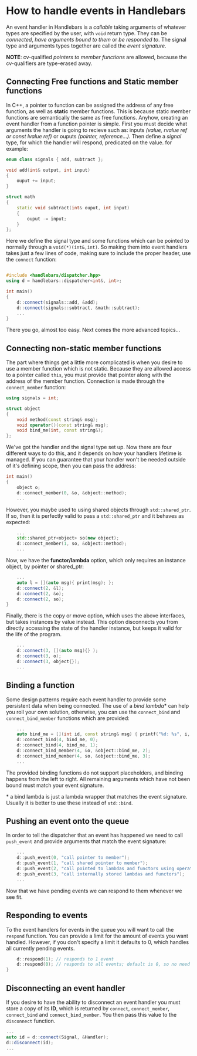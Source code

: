 # How to handle events in Handlebars
An event handler in Handlebars is a *callable* taking arguments of whatever types are specified by the user, with `void` return type. 
They can be *connected*, *have arguments bound to them* or *be responded to*. The signal type and arguments types together are 
called the *event signature*.

**NOTE**: cv-qualified *pointers to member functions* are allowed, because the cv-qualifiers are type-erased away.

## Connecting Free functions and Static member functions
In C++, a pointer to function can be assigned the address of any free function, as well as **static** member functions. 
This is because static member functions are semantically the same as free functions. Anyhow, creating an event handler from 
a function pointer is simple. First you must decide what arguments the handler is going to recieve such as: inputs *(value, rvalue ref or const lvalue ref)* 
or ouputs *(pointer, reference...)*. Then define a *signal* type, for which the handler will respond, predicated on the value. for example:

```c++
enum class signals { add, subtract };

void add(int& output, int input)
{
    ouput += input;
}

struct math
{
    static void subtract(int& ouput, int input)
    {
        ouput -= input;
    }
};
```

Here we define the signal type and some functions which can be pointed to normally through a `void(*)(int&,int)`. So making them into event handlers takes just a few lines of code, making sure to include the proper header, use the `connect` function:

```c++

#include <handlebars/dispatcher.hpp>
using d = handlebars::dispatcher<int&, int>;

int main()
{
    d::connect(signals::add, &add);
    d::connect(signals::subtract, &math::subtract);
    ...
}
```

There you go, almost too easy. Next comes the more advanced topics...

## Connecting non-static member functions
The part where things get a little more complicated is when you desire to use a member function which is not static. 
Because they are allowed access to a pointer called `this`, you must provide that pointer along with the address of the member function. 
Connection is made through the `connect_member` function:

```c++
using signals = int;

struct object
{
    void method(const string& msg);
    void operator()(const string& msg);
    void bind_me(int, const string&);
};
```

We've got the handler and the signal type set up. Now there are four different ways to do this, and it depends on how your handlers lifetime is managed. 
If you can guarantee that your handler won't be needed outside of it's defining scope, then you can pass the address:

```c++
int main()
{
    object o;
    d::connect_member(0, &o, &object::method);
    ...

```

However, you maybe used to using shared objects through `std::shared_ptr`. If so, then it is perfectly valid to pass a `std::shared_ptr` and it behaves as expected:


```c++
    ...
    std::shared_ptr<object> so(new object);
    d::connect_member(1, so, &object::method);
    ...

```

Now, we have the **functor/lambda** option, which only requires an instance object, by pointer or shared_ptr:

```c++
    ...
    auto l = [](auto msg){ print(msg); };
    d::connect(2, &l);
    d::connect(2, &o);
    d::connect(2, so);
}

```

Finally, there is the copy or move option, which uses the above interfaces, but takes instances by value instead. 
This option disconnects you from directly accessing the state of the handler instance, but keeps it valid for the life of the program.

```c++
    ...
    d::connect(3, [](auto msg){} );
    d::connect(3, o);
    d::connect(3, object{});
    ...
```

## Binding a function
Some design patterns require each event handler to provide some persistent data when being connected. The use of a *bind lambda*\* 
can help you roll your own solution, otherwise, you can use the `connect_bind` and `connect_bind_member` functions which are provided:

```c++
    ...
    auto bind_me = [](int id, const string& msg) { printf("%d: %s", i, msg); };
    d::connect_bind(4, bind_me, 0);
    d::connect_bind(4, bind_me, 1);
    d::connect_bind_member(4, &o, &object::bind_me, 2);
    d::connect_bind_member(4, so, &object::bind_me, 3);
    ...
```

The provided binding functions do not support placeholders, and binding happens from the left to right. All remaining 
arguments which have not been bound must match your event signature. 

\* a bind lambda is just a lambda wrapper that matches the event signature. Usually it is better to use these instead of `std::bind`.

## Pushing an event onto the queue
In order to tell the dispatcher that an event has happened we need to call `push_event` and provide arguments that match 
the event signature:

```c++
    ...
    d::push_event(0, "call pointer to member");
    d::push_event(1, "call shared pointer to member");
    d::push_event(2, "call pointed to lambdas and functors using operator()");
    d::push_event(3, "call internally stored lambdas and functors");
    ...
```

Now that we have pending events we can respond to them whenever we see fit.

## Responding to events
To the event handlers for events in the queue you will want to call the `respond` function. You can provide 
a limit for the amount of events you want handled. However, if you don't specify a limit it defaults to 0, 
which handles all currently pending events.

```c++
    d::respond(1); // responds to 1 event
    d::respond(0); // responds to all events; default is 0, so no need to provide it if responding to all events
}

```

## Disconnecting an event handler
If you desire to have the ability to disconnect an event handler you must store a copy of its **ID**, which is returned 
by `connect`, `connect_member`, `connect_bind` and `connect_bind_member`. You then pass this value to the `disconnect` function.

```c++
...
auto id = d::connect(Signal, &Handler);
d::disconnect(id);
...
```